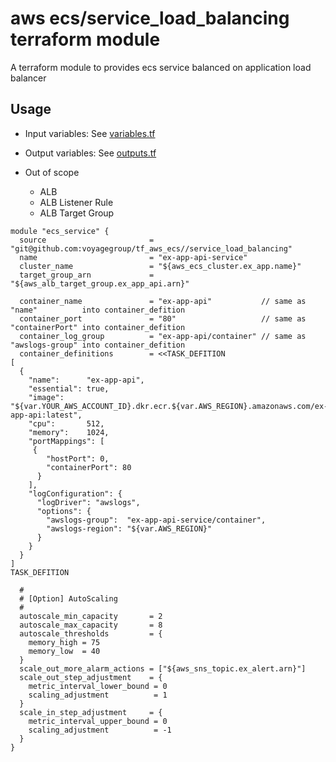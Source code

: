# aws ecs/service_load_balancing terraform module

A terraform module to provides ecs service balanced on application load balancer

## Usage

* Input variables:  See [variables.tf](variables.tf)
* Output variables: See [outputs.tf](outputs.tf)

* Out of scope
  * ALB
  * ALB Listener Rule
  * ALB Target Group

```hcl
module "ecs_service" {
  source                       = "git@github.com:voyagegroup/tf_aws_ecs//service_load_balancing"
  name                         = "ex-app-api-service"
  cluster_name                 = "${aws_ecs_cluster.ex_app.name}"
  target_group_arn             = "${aws_alb_target_group.ex_app_api.arn}"

  container_name               = "ex-app-api"           // same as "name"          into container_defition
  container_port               = "80"                   // same as "containerPort" into container_defition
  container_log_group          = "ex-app-api/container" // same as "awslogs-group" into container_defition
  container_definitions        = <<TASK_DEFITION
[
  {
    "name":      "ex-app-api",
    "essential": true,
    "image":     "${var.YOUR_AWS_ACCOUNT_ID}.dkr.ecr.${var.AWS_REGION}.amazonaws.com/ex-app-api:latest",
    "cpu":       512,
    "memory":    1024,
    "portMappings": [
     {
        "hostPort": 0,
        "containerPort": 80
      }
    ],
    "logConfiguration": {
      "logDriver": "awslogs",
      "options": {
        "awslogs-group":  "ex-app-api-service/container",
        "awslogs-region": "${var.AWS_REGION}"
      }
    }
  }
]
TASK_DEFITION

  #
  # [Option] AutoScaling
  #
  autoscale_min_capacity       = 2
  autoscale_max_capacity       = 8
  autoscale_thresholds         = {
    memory_high = 75
    memory_low  = 40
  }
  scale_out_more_alarm_actions = ["${aws_sns_topic.ex_alert.arn}"]
  scale_out_step_adjustment    = {
    metric_interval_lower_bound = 0
    scaling_adjustment          = 1
  }
  scale_in_step_adjustment     = {
    metric_interval_upper_bound = 0
    scaling_adjustment          = -1
  }
}
```
